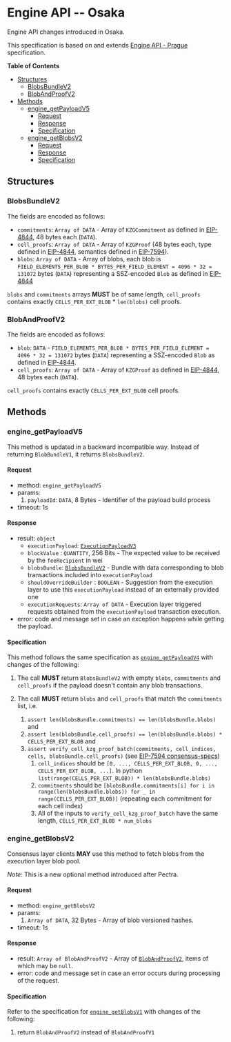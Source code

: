 # Engine API -- Osaka

Engine API changes introduced in Osaka.

This specification is based on and extends [Engine API - Prague](./prague.md) specification.

<!-- START doctoc generated TOC please keep comment here to allow auto update -->
<!-- DON'T EDIT THIS SECTION, INSTEAD RE-RUN doctoc TO UPDATE -->
**Table of Contents**

- [Structures](#structures)
  - [BlobsBundleV2](#blobsbundlev2)
  - [BlobAndProofV2](#blobandproofv2)
- [Methods](#methods)
  - [engine_getPayloadV5](#engine_getpayloadv5)
    - [Request](#request)
    - [Response](#response)
    - [Specification](#specification)
  - [engine_getBlobsV2](#engine_getblobsv2)
    - [Request](#request-1)
    - [Response](#response-1)
    - [Specification](#specification-1)

<!-- END doctoc generated TOC please keep comment here to allow auto update -->

## Structures

### BlobsBundleV2

The fields are encoded as follows:

- `commitments`: `Array of DATA` - Array of `KZGCommitment` as defined in [EIP-4844](https://eips.ethereum.org/EIPS/eip-4844), 48 bytes each (`DATA`).
- `cell_proofs`: `Array of DATA` - Array of `KZGProof` (48 bytes each, type defined in [EIP-4844](https://eips.ethereum.org/EIPS/eip-4844), semantics defined in [EIP-7594](https://github.com/ethereum/EIPs/blob/master/EIPS/eip-7594.md)).
- `blobs`: `Array of DATA` - Array of blobs, each blob is `FIELD_ELEMENTS_PER_BLOB * BYTES_PER_FIELD_ELEMENT = 4096 * 32 = 131072` bytes (`DATA`) representing a SSZ-encoded `Blob` as defined in [EIP-4844](https://eips.ethereum.org/EIPS/eip-4844)

`blobs` and `commitments` arrays **MUST** be of same length, `cell_proofs` contains exactly `CELLS_PER_EXT_BLOB` * `len(blobs)` cell proofs.

### BlobAndProofV2

The fields are encoded as follows:

- `blob`: `DATA` - `FIELD_ELEMENTS_PER_BLOB * BYTES_PER_FIELD_ELEMENT = 4096 * 32 = 131072` bytes (`DATA`) representing a SSZ-encoded `Blob` as defined in [EIP-4844](https://eips.ethereum.org/EIPS/eip-4844).
- `cell_proofs`: `Array of DATA` - Array of `KZGProof` as defined in [EIP-4844](https://eips.ethereum.org/EIPS/eip-4844), 48 bytes each (`DATA`).

`cell_proofs` contains exactly `CELLS_PER_EXT_BLOB` cell proofs.

## Methods

### engine_getPayloadV5

This method is updated in a backward incompatible way. Instead of returning `BlobBundleV1`, it returns `BlobsBundleV2`.

#### Request

* method: `engine_getPayloadV5`
* params:
  1. `payloadId`: `DATA`, 8 Bytes - Identifier of the payload build process
* timeout: 1s

#### Response

* result: `object`
  - `executionPayload`: [`ExecutionPayloadV3`](#ExecutionPayloadV3)
  - `blockValue` : `QUANTITY`, 256 Bits - The expected value to be received by the `feeRecipient` in wei
  - `blobsBundle`: [`BlobsBundleV2`](#BlobsBundleV2) - Bundle with data corresponding to blob transactions included into `executionPayload`
  - `shouldOverrideBuilder` : `BOOLEAN` - Suggestion from the execution layer to use this `executionPayload` instead of an externally provided one
  - `executionRequests`: `Array of DATA` - Execution layer triggered requests obtained from the `executionPayload` transaction execution.
* error: code and message set in case an exception happens while getting the payload.

#### Specification

This method follows the same specification as [`engine_getPayloadV4`](./prague.md#engine_getpayloadv4) with changes of the following:

1. The call **MUST** return `BlobsBundleV2` with empty `blobs`, `commitments` and `cell_proofs` if the payload doesn't contain any blob transactions.

2. The call **MUST** return `blobs` and `cell_proofs` that match the `commitments` list, i.e. 
   1. `assert len(blobsBundle.commitments) == len(blobsBundle.blobs)` and
   2. `assert len(blobsBundle.cell_proofs) == len(blobsBundle.blobs) * CELLS_PER_EXT_BLOB` and
   3. `assert verify_cell_kzg_proof_batch(commitments, cell_indices, cells, blobsBundle.cell_proofs)` (see [EIP-7594 consensus-specs](https://github.com/ethereum/consensus-specs/blob/36d80adb44c21c66379c6207a9578f9b1dcc8a2d/specs/fulu/polynomial-commitments-sampling.md#verify_cell_kzg_proof_batch))
      1. `cell_indices` should be `[0, ..., CELLS_PER_EXT_BLOB, 0, ..., CELLS_PER_EXT_BLOB, ...]`. In python `list(range(CELLS_PER_EXT_BLOB)) * len(blobsBundle.blobs)`
      2. `commitments` should be `[blobsBundle.commitments[i] for i in range(len(blobsBundle.blobs)) for _ in range(CELLS_PER_EXT_BLOB)]`  (repeating each commitment for each cell index)
      3. All of the inputs to `verify_cell_kzg_proof_batch` have the same length, `CELLS_PER_EXT_BLOB * num_blobs`

### engine_getBlobsV2

Consensus layer clients **MAY** use this method to fetch blobs from the execution layer blob pool.

*Note*: This is a new optional method introduced after Pectra.

#### Request

* method: `engine_getBlobsV2`
* params:
  1. `Array of DATA`, 32 Bytes - Array of blob versioned hashes.
* timeout: 1s

#### Response

* result: `Array of BlobAndProofV2` - Array of [`BlobAndProofV2`](#BlobAndProofV2), items of which may be `null`.
* error: code and message set in case an error occurs during processing of the request.

#### Specification

Refer to the specification for [`engine_getBlobsV1`](./cancun.md#engine_getblobsv1) with changes of the following:

1. return `BlobAndProofV2` instead of `BlobAndProofV1`
